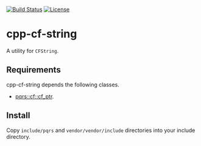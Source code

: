[![Build Status](https://github.com/pqrs-org/cpp-cf-string/workflows/CI/badge.svg)](https://github.com/pqrs-org/cpp-cf-string/actions)
[![License](https://img.shields.io/badge/license-Boost%20Software%20License-blue.svg)](https://github.com/pqrs-org/cpp-cf-string/blob/main/LICENSE.md)

# cpp-cf-string

A utility for `CFString`.

## Requirements

cpp-cf-string depends the following classes.

- [pqrs::cf::cf_ptr](https://github.com/pqrs-org/cpp-cf-cf_ptr).

## Install

Copy `include/pqrs` and `vendor/vendor/include` directories into your include directory.
